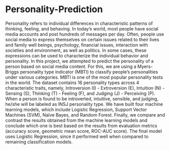 # Personality-Prediction
Personality refers to individual differences in characteristic patterns of thinking, feeling, and behaving. In today’s world, most people have social media accounts and post hundreds of messages per day. Often, people use social media to express themselves on certain issues related to their lives and family well beings, psychology, financial issues, interaction with societies and environment, as well as politics. In some cases, these expressions can be used to characterize the individual behavior and personality. In this project, we attempted to predict the personality of a person based on social media content. For this, we are using a Myers-Briggs personality type indicator (MBTI) to classify people’s personalities under various categories. MBTI is one of the most popular personality tests in the world. The dataset contains 16 personality types across 4 characteristic traits, namely, Introversion (I) - Extroversion (E), Intuition (N) - Sensing (S), Thinking (T) - Feeling (F), and Judging (J) - Perceiving (P). When a person is found to be introverted, intuitive, sensible, and judging, he/she will be labeled as INSJ personality type. We have built four machine learning models, which include Logistic Regression, Support Vector Machines (SVM), Naïve Bayes, and Random Forest. Finally, we compare and contrast the results obtained from the machine learning models and conclude which one is best based on the results from evaluation metrics (accuracy score, geometric mean score, ROC-AUC score). The final model uses Logistic Regression, since it performed well when compared to remaining classification models.
